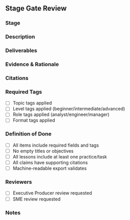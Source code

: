 ## Stage Gate Review

### Stage
<!-- Select the appropriate stage label: stage/pillars, stage/paths, stage/courses, stage/modules, or stage/lessons -->

### Description
<!-- Briefly describe what is being proposed at this stage -->

### Deliverables
<!-- List the key deliverables for this stage -->

### Evidence & Rationale
<!-- Provide supporting evidence and rationale for this stage's content -->

### Citations
<!-- List all sources and citations used -->

### Required Tags
<!-- Ensure all items include required tags per CONSTITUTION.md -->
- [ ] Topic tags applied
- [ ] Level tags applied (beginner/intermediate/advanced)
- [ ] Role tags applied (analyst/engineer/manager)
- [ ] Format tags applied

### Definition of Done
<!-- Verify against CONSTITUTION.md DoD -->
- [ ] All items include required fields and tags
- [ ] No empty titles or objectives
- [ ] All lessons include at least one practice/task
- [ ] All claims have supporting citations
- [ ] Machine-readable export validates

### Reviewers
<!-- Required: Executive Producer + Subject Matter Expert -->
- [ ] Executive Producer review requested
- [ ] SME review requested

### Notes
<!-- Any additional context or notes for reviewers -->
